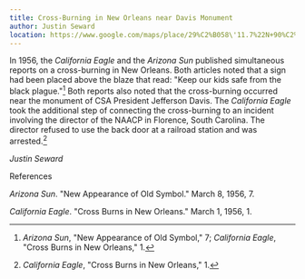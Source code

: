```yaml
---
title: Cross-Burning in New Orleans near Davis Monument
author: Justin Seward
location: https://www.google.com/maps/place/29%C2%B058\'11.7%22N+90%C2%B005\'39.1%22W/@29.969917,-90.0967749,17z/data=!3m1!4b1!4m4!3m3!8m2!3d29.969917!4d-90.0942?entry=ttu
---
```

In 1956, the *California Eagle* and the *Arizona Sun* published
simultaneous reports on a cross-burning in New Orleans. Both articles
noted that a sign had been placed above the blaze that read: "Keep our
kids safe from the black plague."[^1] Both reports also noted that the
cross-burning occurred near the monument of CSA President Jefferson
Davis. The *California Eagle* took the additional step of connecting the
cross-burning to an incident involving the director of the NAACP in
Florence, South Carolina. The director refused to use the back door at a
railroad station and was arrested.[^2]

*Justin Seward*

References

*Arizona Sun*. "New Appearance of Old Symbol." March 8, 1956, 7.

*California Eagle*. "Cross Burns in New Orleans." March 1, 1956, 1.

[^1]: *Arizona Sun*, "New Appearance of Old Symbol," 7; *California
    Eagle*, "Cross Burns in New Orleans," 1.

[^2]: *California Eagle*, "Cross Burns in New Orleans," 1.
